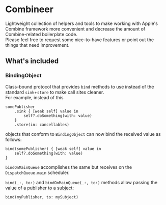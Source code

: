 # Combineer
Lightweight collection of helpers and tools to make working with Apple's Combine framework more convenient and decrease the amount of Combine-related boilerplate code.  
Please feel free to request some nice-to-have features or point out the things that need improvement.
## What's included
### BindingObject
Class-bound protocol that provides `bind` methods to use instead of the standard `sink`+`store` to make call sites cleaner.  
For example, instead of this
```swift5
somePublisher
    .sink { [weak self] value in
        self?.doSomething(with: value)
    }
    .store(in: cancellables)
```
objects that conform to `BindingObject` can now bind the received value as follows:
```swift5
bind(somePublisher) { [weak self] value in
    self?.doSomething(with: value)
}
```
`bindOnMainQueue` accomplishes the same but receives on the `DispatchQueue.main` scheduler.  

`bind(_:, to:)` and `bindOnMainQueue(_:, to:)` methods allow passing the value of a publisher to a subject:  
```
bind(myPublisher, to: mySubject)
```
